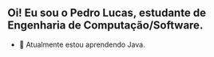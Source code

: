 ## Oi! Eu sou o Pedro Lucas, estudante de Engenharia de Computação/Software.
- 🌱 Atualmente estou aprendendo Java.
